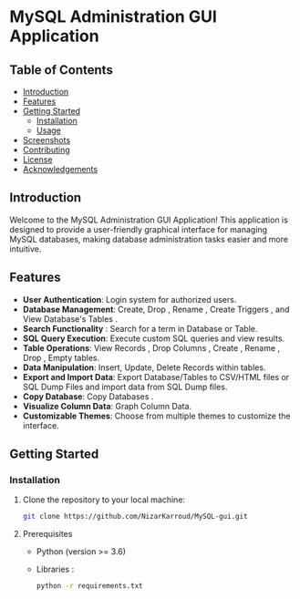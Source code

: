 # MySQL Administration GUI Application

## Table of Contents

- [Introduction](#introduction)
- [Features](#features)
- [Getting Started](#getting-started)
  - [Installation](#installation)
  - [Usage](#usage)
- [Screenshots](#screenshots)
- [Contributing](#contributing)
- [License](#license)
- [Acknowledgements](#acknowledgements)

## Introduction

Welcome to the MySQL Administration GUI Application! This application is designed to provide a user-friendly graphical interface for managing MySQL databases, making database administration tasks easier and more intuitive.

## Features

- **User Authentication**: Login system for authorized users.
- **Database Management**: Create, Drop , Rename , Create Triggers , and View Database's Tables .
- **Search Functionality** : Search for a term in Database or Table.
- **SQL Query Execution**: Execute custom SQL queries and view results.
- **Table Operations**: View Records , Drop Columns ,  Create , Rename , Drop , Empty tables.
- **Data Manipulation**: Insert, Update, Delete Records within tables.
- **Export and Import Data**: Export Database/Tables to CSV/HTML files or SQL Dump Files and import data from SQL Dump files.
- **Copy Database**: Copy Databases .
- **Visualize Column Data**: Graph Column Data.
- **Customizable Themes**: Choose from multiple themes to customize the interface.
  
## Getting Started


### Installation

1. Clone the repository to your local machine:

   ```bash
   git clone https://github.com/NizarKarroud/MySQL-gui.git

2. Prerequisites

   - Python (version >= 3.6)
   - Libraries :
   
       ```bash
       python -r requirements.txt
   
